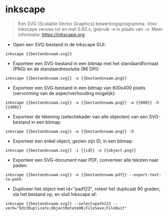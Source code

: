 # inkscape

> Een SVG (Scalable Vector Graphics) bewerkingsprogramma.
> Voor Inkscape versies tot en met 0.92.x, gebruik -e in plaats van -o.
> Meer informatie: <https://inkscape.org>.

- Open een SVG-bestand in de Inkscape GUI:

`inkscape {{bestandsnaam.svg}}`

- Exporteer een SVG-bestand in een bitmap met het standaardformaat (PNG) en de standaardresolutie (96 DPI):

`inkscape {{bestandsnaam.svg}} -o {{bestandsnaam.png}}`

- Exporteer een SVG-bestand in een bitmap van 600x400 pixels (vervorming van de aspectverhouding mogelijk):

`inkscape {{bestandsnaam.svg}} -o {{bestandsnaam.png}} -w {{600}} -h {{400}}`

- Exporteer de tekening (selectiekader van alle objecten) van een SVG-bestand in een bitmap:

`inkscape {{bestandsnaam.svg}} -o {{bestandsnaam.png}} -D`

- Exporteer een enkel object, gezien zijn ID, in een bitmap:

`inkscape {{bestandsnaam.svg}} -i {{id}} -o {{object.png}}`

- Exporteer een SVG-document naar PDF, converteer alle teksten naar paden:

`inkscape {{bestandsnaam.svg}} -o {{bestandsnaam.pdf}} --export-text-to-path`

- Dupliceer het object met id="pad123", roteer het duplicaat 90 graden, sla het bestand op, en sluit Inkscape af:

`inkscape {{bestandsnaam.svg}} --select=path123 --verb="EditDuplicate;ObjectRotate90;FileSave;FileQuit"`
